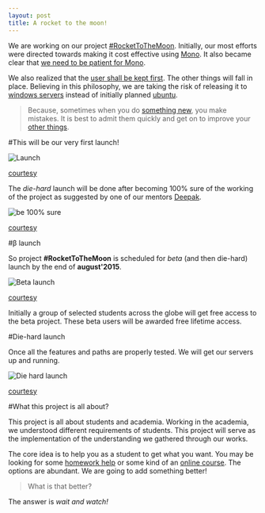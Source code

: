 ```yaml
---
layout: post
title: A rocket to the moon!
---
```


We are working on our project [#RocketToTheMoon](http://nerdspal.com/). Initially, our most efforts were directed towards making it cost effective using [Mono](http://www.mono-project.com/). It also became clear that [we need to be patient for Mono](http://stackoverflow.com/a/30550090/2404470).

We also realized that the [user shall be kept first](http://www.google.co.in/about/company/philosophy/). The other things will fall in place. Believing in this philosophy, we are taking the risk of releasing it to [windows servers](http://www.microsoft.com/en-in/server-cloud/products/windows-server-2012-r2/) instead of initially planned [ubuntu](http://www.ubuntu.com/).

>Because, sometimes when you do [something new](http://nerdspal.com/), you make mistakes. It is best to admit them quickly and get on to improve your [other things](http://nordible.com/).

#This will be our very first launch!

![Launch](http://www.vehiclehi.com/thumbnails/detail/20121027/space%20shuttle%20atlantis%20nasa%20launch%20rocket%201920x1080%20wallpaper_www.vehiclehi.com_95.jpg)


[courtesy](http://www.vehiclehi.com/)

The *die-hard* launch will be done after becoming 100% sure of the working of the project as suggested by one of our mentors [Deepak](https://in.linkedin.com/in/jadhavdeepak).

![be 100% sure](http://assets.diylol.com/hfs/0ad/4c3/93f/resized/philosoraptor-meme-generator-nothing-is-for-sure-are-you-sure-428828.jpg)


[courtesy](http://diylol.com/)

#&beta; launch

So project **#RocketToTheMoon** is scheduled for *beta* (and then die-hard) launch by the end of **august'2015**.

![Beta launch](http://www.quickmeme.com/img/b5/b54d352ef4ac12e283f6a670c54834d565e67c0fc6e1fe7149c2594776055671.jpg)


[courtesy](http://www.quickmeme.com/)

Initially a group of selected students across the globe will get free access to the beta project. These beta users will be awarded free lifetime access.

#Die-hard launch

Once all the features and paths are properly tested. We will get our servers up and running.

![Die hard launch](http://cdn.meme.am/instances/500x/59516253.jpg)


[courtesy](http://memegenerator.net/instance/59516253)

#What this project is all about?

This project is all about students and academia. Working in the academia, we understood different requirements of students. This project will serve as the implementation of the understanding we gathered through our works.

The core idea is to help you as a student to get what you want. You may be looking for some [homework help](https://www.chegg.com/study) or some kind of an [online course](https://www.khanacademy.org/). The options are abundant. We are going to add something better!

>What is that better?

The answer is *wait and watch!*
